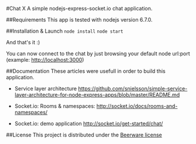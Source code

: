#Chat X
A simple nodejs-express-socket.io chat application.

##Requirements
This app is tested with nodejs version 6.7.0. 

##Installation & Launch
`node install`
`node start`

And that's it :)
 
You can now connect to the chat by just browsing your default node url:port
(example: [http://localhost:3000](http://localhost:3000))

##Documentation
These articles were usefull in order to build this application.

* Service layer architecture
https://github.com/snielsson/simple-service-layer-architecture-for-node-express-apps/blob/master/README.md

* Socket.io: Rooms & namespaces:
http://socket.io/docs/rooms-and-namespaces/

* Socket.io: demo application
http://socket.io/get-started/chat/




##License
This project is distributed under the [Beerware license](https://en.wikipedia.org/wiki/Beerware)
